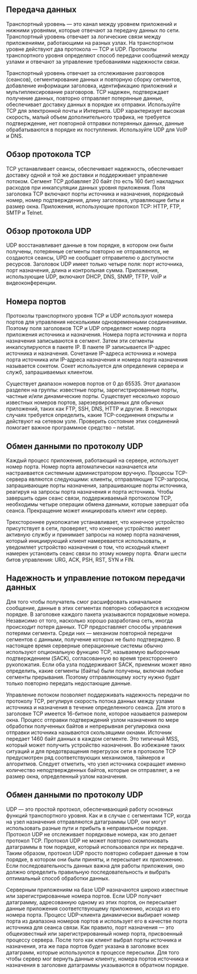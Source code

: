 <!-- verified: agorbachev 03.05.2022 -->

<!-- 14.8.2 -->
## Передача данных

Транспортный уровень — это канал между уровнем приложений и нижними уровнями, которые отвечают за передачу данных по сети. Транспортный уровень отвечает за логические связи между приложениями, работающими на разных узлах. На транспортном уровне действуют два протокола — TCP и UDP. Протоколы транспортного уровня определяют способ передачи сообщений между узлами и отвечают за управление требованиями надежности связи. 

Транспортный уровень отвечает за отслеживание разговоров (сеансов), сегментирование данных и повторную сборку сегментов, добавление информации заголовка, идентификацию приложений и мультиплексирование разговоров. TCP надежен, подтверждает получение данных, повторно отправляет потерянные данные, обеспечивает доставку данных в порядке их отправки. Используйте TCP для электронной почты и Интернета. UDP характеризует высокая скорость, малый объем дополнительного трафика, не требуется подтверждение, нет повторной отправки потерянных данных, данные обрабатываются в порядке их поступления. Используйте UDP для VoIP и DNS.

## Обзор протокола TCP

TCP устанавливает сеансы, обеспечивает надежность, обеспечивает доставку одной и той же доставки и поддерживает управление потоком. Сегмент TCP добавляет 20 байт (то есть 160 бит) накладных расходов при инкапсуляции данных уровня приложения. Поля заголовка TCP включают порты источника и назначения, порядковый номер, номер подтверждения, длину заголовка, управляющие биты и размер окна. Приложения, использующие протокол TCP: HTTP, FTP, SMTP и Telnet.

## Обзор протокола UDP

UDP восстанавливает данные в том порядке, в котором они были получены, потерянные сегменты повторно не отправляются, не создаются сеансы, UPD не сообщает отправителю о доступности ресурсов. Заголовок UDP имеет только четыре поля: порт источника, порт назначения, длина и контрольная сумма. Приложения, использующие UDP, включают DHCP, DNS, SNMP, TFTP, VoIP и видеоконференции.

## Номера портов

Протоколы транспортного уровня TCP и UDP используют номера портов для управления несколькими одновременными соединениями. Поэтому поля заголовков TCP и UDP определяют номер порта приложения источника и назначения. Номера порта источника и порта назначения записываются в сегмент. Затем эти сегменты инкапсулируются в пакете IP. В пакете IP записывается IP-адрес источника и назначения. Сочетание IP-адреса источника и номера порта источника или IP-адреса назначения и номера порта назначения называется сокетом. Сокет используется для определения сервера и служб, запрашиваемых клиентом. 

Существует диапазон номеров портов от 0 до 65535. Этот диапазон разделен на группы: известные порты, зарегистрированные порты, частные и/или динамические порты. Существует несколько хорошо известных номеров портов, зарезервированных для обычных приложений, таких как FTP, SSH, DNS, HTTP и другие. В некоторых случаях требуется определить, какие TCP-соединения открыты и действуют на сетевом узле. Проверить состояние этих соединений помогает важное программное средство – netstat.

## Обмен данными по протоколу UDP

Каждый процесс приложения, работающий на сервере, использует номер порта. Номер порта автоматически назначается или настраивается системным администратором вручную. Процессы TCP-сервера являются следующими: клиенты, отправляющие TCP-запросы, запрашивающие порты назначения, запрашивающие порты источника, реагируя на запросы порта назначения и порта источника. Чтобы завершить один сеанс связи, поддерживаемый протоколом TCP, необходимы четыре операции обмена данными, которые завершат оба сеанса. Прекращение может инициировать клиент или сервер. 

Трехстороннее рукопожатие устанавливает, что конечное устройство присутствует в сети, проверяет, что конечное устройство имеет активную службу и принимает запросы на номер порта назначения, который инициирующий клиент намеревается использовать, и уведомляет устройство назначения о том, что исходный клиент намерен установить сеанс связи по этому номеру порта. Флаги шести битов управления: URG, ACK, PSH, RST, SYN и FIN.

## Надежность и управление потоком передачи данных

Для того чтобы получатель смог расшифровать изначальное сообщение, данные в этих сегментах повторно собираются в исходном порядке. В заголовке каждого пакета указываются порядковые номера. Независимо от того, насколько хорошо разработана сеть, иногда происходит потеря данных. TCP предоставляет способы управления потерями сегмента. Среди них — механизм повторной передачи сегментов с данными, получение которых не было подтверждено. В настоящее время серверные операционные системы обычно используют опциональную функцию TCP, называемую выборочным подтверждением (SACK), согласованную во время трехстороннего рукопожатия. Если оба узла поддерживают SACK, приемник может явно определить, какие сегменты (байты) были получены, включая любые сегменты прерывания. Поэтому отправляющему хосту нужно будет только повторно передать недостающие данные. 

Управление потоком позволяет поддерживать надежность передачи по протоколу TCP, регулируя скорость потока данных между узлами источника и назначения в течение определенного сеанса. Для этого в заголовке TCP имеется 16-битное поле, которое называется размером окна. Процесс отправки подтверждений узлом назначения по мере обработки полученных байтов и непрерывная регулировка окна отправки источника называются скользящими окнами. Источник передает 1460 байт данных в каждом сегменте. Это типичный MSS, который может получить устройство назначения. Во избежание таких ситуаций и для предотвращения перегрузок сети в протоколе TCP предусмотрен ряд соответствующих механизмов, таймеров и алгоритмов. Следует отметить, что узел источника сокращает именно количество неподтвержденных байтов, которые он отправляет, а не размер окна, определенный узлом назначения.

## Обмен данными по протоколу UDP

UDP — это простой протокол, обеспечивающий работу основных функций транспортного уровня. Как и в случае с сегментами TCP, когда на узел назначения отправляются датаграммы UDP, они могут использовать разные пути и прибыть в неправильном порядке. Протокол UDP не отслеживает порядковые номера, как это делает протокол TCP. Протокол UDP не может повторно скомпоновать датаграммы в том порядке, который использовался при их передаче. Таким образом, протокол UDP просто повторно собирает данные в том порядке, в котором они были приняты, и пересылает их приложению. Если последовательность данных важна для работы приложения, оно должно определить правильную последовательность и выбрать оптимальный способ обработки данных. 

Серверным приложениям на базе UDP назначаются широко известные или зарегистрированные номера портов. Если UDP получает датаграмму, адресованную одному из этих портов, он пересылает данные приложения соответствующему приложению, исходя из его номера порта. Процесс UDP-клиента динамически выбирает номер порта из диапазона номеров портов и использует его в качестве порта источника для сеанса связи. Как правило, порт назначения — это общеизвестный или зарегистрированный номер порта, присвоенный процессу сервера. После того как клиент выбрал порты источника и назначения, эта же пара портов будет указана в заголовке всех датаграмм, которые используются в процессе пересылки. Для того чтобы сервер мог вернуть данные клиенту, номера портов источника и назначения в заголовке датаграммы указываются в обратном порядке.

<!-- 14.8.3 -->
<!-- quiz -->

